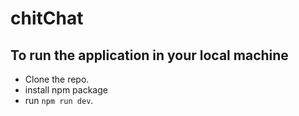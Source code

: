 # chitChat
## To run the application in your local machine
- Clone the repo.
- install npm package
- run `npm run dev`.
